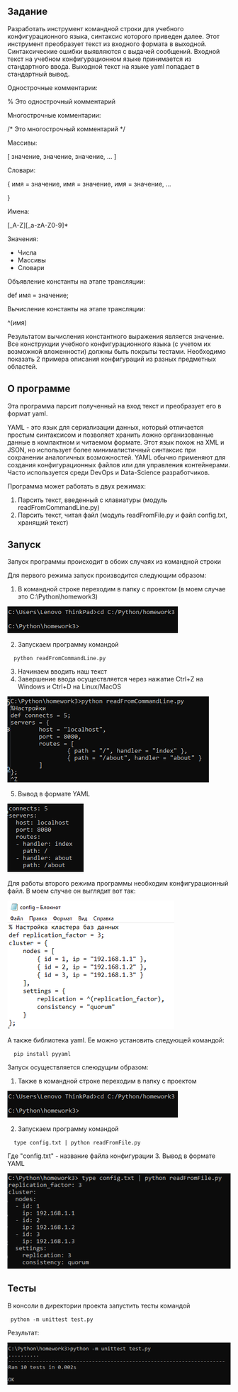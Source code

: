 ## Задание 
Разработать инструмент командной строки для учебного конфигурационного
языка, синтаксис которого приведен далее. Этот инструмент преобразует текст из
входного формата в выходной. Синтаксические ошибки выявляются с выдачей
сообщений.
Входной текст на учебном конфигурационном языке принимается из
стандартного ввода. Выходной текст на языке yaml попадает в стандартный
вывод.

Однострочные комментарии:

% Это однострочный комментарий

Многострочные комментарии:

/*
Это многострочный
комментарий
*/

Массивы:

[ значение, значение, значение, ... ]

Словари:

{
 имя = значение,
 имя = значение,
 имя = значение,
 ...

}

Имена:

[_A-Z][_a-zA-Z0-9]*

Значения:

* Числа
* Массивы
* Словари

Объявление константы на этапе трансляции:

def имя = значение;

Вычисление константы на этапе трансляции:

^(имя)

Результатом вычисления константного выражения является значение.
Все конструкции учебного конфигурационного языка (с учетом их
возможной вложенности) должны быть покрыты тестами. Необходимо показать 2
примера описания конфигураций из разных предметных областей.

## О программе
Эта программа парсит полученный на вход текст и преобразует его в формат yaml.

YAML - это язык для сериализации данных, который отличается простым синтаксисом и позволяет хранить ложно организованные данные в компактном и читаемом формате. 
Этот язык похож на XML и JSON, но использует более минималистичный синтаксис при сохранении аналогичных возможностей. YAML обычно применяют для создания конфигурационных
файлов или для управления контейнерами. Часто используется среди DevOps и Data-Science разработчиков.

Программа может работать в двух режимах:
1. Парсить текст, введенный с клавиатуры (модуль readFromCommandLine.py)
2. Парсить текст, читая файл (модуль readFromFile.py и файл config.txt, хранящий текст)
   
## Запуск
Запуск программы происходит в обоих случаях из командной строки

Для первого режима запуск производится следующим образом:
1. В командной строке переходим в папку с проектом (в моем случае это C:\Python\homework3)

  ![Screenshot 1](https://github.com/whiteicesky/yaml-parser/blob/main/Screenshot_1.png)
   
2. Запускаем программу командой

  ```
    python readFromCommandLine.py
  ```
3. Начинаем вводить наш текст
4. Завершение ввода осуществляется через нажатие Ctrl+Z на Windows и Ctrl+D на Linux/MacOS

  ![Screenshot 2](https://github.com/whiteicesky/yaml-parser/blob/main/Screenshot_2.png)
   
5. Вывод в формате YAML
   
  ![Screenshot 3](https://github.com/whiteicesky/yaml-parser/blob/main/Screenshot_3.png)

Для работы второго режима программы необходим конфигурационный файл. В моем случае он выглядит вот так:

  ![Screenshot 4](https://github.com/whiteicesky/yaml-parser/blob/main/Screenshot_4.png)

А также библиотека yaml. Ее можно установить следующей командой: 

  ```
    pip install pyyaml
  ```

Запуск осуществляется слеюдущим образом:
1. Также в командной строке переходим в папку с проектом

  ![Screenshot 1](https://github.com/whiteicesky/yaml-parser/blob/main/Screenshot_1.png)
   
2. Запускаем программу командой

  ```
    type config.txt | python readFromFile.py
  ```

  Где "config.txt" - название файла конфигурации
3. Вывод в формате YAML

  ![Screenshot 5](https://github.com/whiteicesky/yaml-parser/blob/main/Screenshot_5.png)

## Тесты
В консоли в директории проекта запустить тесты командой
   
   ```
    python -m unittest test.py
   ```
Результат:

![Screenshot 6](https://github.com/whiteicesky/yaml-parser/blob/main/Screenshot_6.png)

